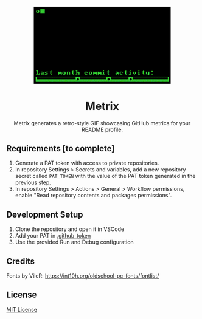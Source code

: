 <p align="center">
  <a href="https://github.com/joanroig/metrix">
      <img alt="Metrix" src="metrix.gif" width="360px">
  </a>
</p>

<h1 align="center">
  Metrix
</h1>

<p align="center">
  Metrix generates a retro-style GIF showcasing GitHub metrics for your README profile.

</p>

## Requirements [to complete]

1. Generate a PAT token with access to private repositories.
2. In repository Settings > Secrets and variables, add a new repository secret called `PAT_TOKEN` with the value of the PAT token generated in the previous step.
3. In repository Settings > Actions > General > Workflow permissions, enable "Read repository contents and packages permissions".

## Development Setup

1. Clone the repository and open it in VSCode
2. Add your PAT in [.github_token](.github_token)
3. Use the provided Run and Debug configuration

## Credits

Fonts by VileR: https://int10h.org/oldschool-pc-fonts/fontlist/

## License

[MIT License](LICENSE)
